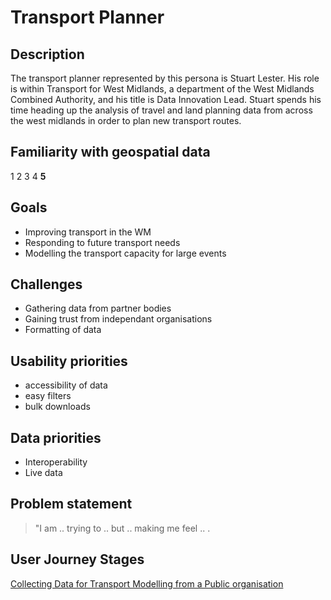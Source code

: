 # Transport Planner

## Description

The transport planner represented by this persona is Stuart Lester. His role is within Transport for West Midlands, a department of the West Midlands Combined Authority, and his title is Data Innovation Lead. Stuart spends his time heading up the analysis of travel and land planning data from across the west midlands in order to plan new transport routes.

## Familiarity with geospatial data 

1   2   3   4   <b>5</b>  

## Goals

- Improving transport in the WM
- Responding to future transport needs
- Modelling the transport capacity for large events

## Challenges

- Gathering data from partner bodies
- Gaining trust from independant organisations
- Formatting of data

## Usability priorities

- accessibility of data
- easy filters
- bulk downloads

## Data priorities

- Interoperability
- Live data

## Problem statement

>"I am .. trying to .. but .. making me feel .. .

## User Journey Stages

[Collecting Data for Transport Modelling from a Public organisation](main-content/userstories/wmus1.md)
